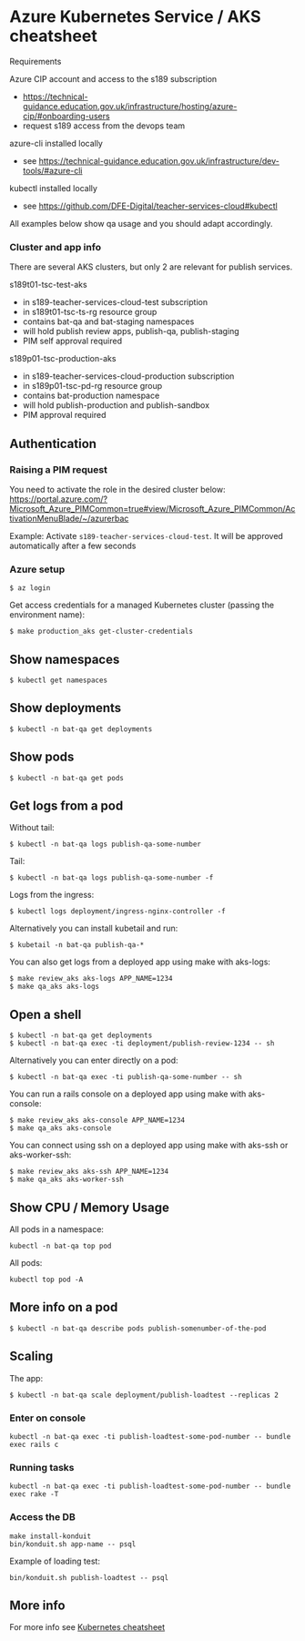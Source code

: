 # Azure Kubernetes Service / AKS cheatsheet

Requirements

Azure CIP account and access to the s189 subscription
- https://technical-guidance.education.gov.uk/infrastructure/hosting/azure-cip/#onboarding-users
- request s189 access from the devops team

azure-cli installed locally
- see https://technical-guidance.education.gov.uk/infrastructure/dev-tools/#azure-cli

kubectl installed locally
- see https://github.com/DFE-Digital/teacher-services-cloud#kubectl

All examples below show qa usage and you should adapt accordingly.

### Cluster and app info

There are several AKS clusters, but only 2 are relevant for publish services.

s189t01-tsc-test-aks
- in s189-teacher-services-cloud-test subscription
- in s189t01-tsc-ts-rg resource group
- contains bat-qa and bat-staging namespaces
- will hold publish review apps, publish-qa, publish-staging
- PIM self approval required

s189p01-tsc-production-aks
- in s189-teacher-services-cloud-production subscription
- in s189p01-tsc-pd-rg resource group
- contains bat-production namespace
- will hold publish-production and publish-sandbox
- PIM approval required

## Authentication

### Raising a PIM request

You need to activate the role in the desired cluster below:
https://portal.azure.com/?Microsoft_Azure_PIMCommon=true#view/Microsoft_Azure_PIMCommon/ActivationMenuBlade/~/azurerbac

Example: Activate `s189-teacher-services-cloud-test`. It will be approved automatically after a few seconds

### Azure setup

```
$ az login
```

Get access credentials for a managed Kubernetes cluster (passing the
environment name):

```
$ make production_aks get-cluster-credentials
```

## Show namespaces

```
$ kubectl get namespaces
```

## Show deployments

```
$ kubectl -n bat-qa get deployments
```

## Show pods

```
$ kubectl -n bat-qa get pods
```

## Get logs from a pod

Without tail:

```
$ kubectl -n bat-qa logs publish-qa-some-number
```

Tail:

```
$ kubectl -n bat-qa logs publish-qa-some-number -f
```

Logs from the ingress:

```
$ kubectl logs deployment/ingress-nginx-controller -f
```

Alternatively you can install kubetail and run:

```
$ kubetail -n bat-qa publish-qa-*
```

You can also get logs from a deployed app using make with aks-logs:

```
$ make review_aks aks-logs APP_NAME=1234
$ make qa_aks aks-logs
```

## Open a shell

```
$ kubectl -n bat-qa get deployments
$ kubectl -n bat-qa exec -ti deployment/publish-review-1234 -- sh
```

Alternatively you can enter directly on a pod:

```
$ kubectl -n bat-qa exec -ti publish-qa-some-number -- sh
```

You can run a rails console on a deployed app using make with aks-console:

```
$ make review_aks aks-console APP_NAME=1234
$ make qa_aks aks-console
```

You can connect using ssh on a deployed app using make with aks-ssh or aks-worker-ssh:

```
$ make review_aks aks-ssh APP_NAME=1234
$ make qa_aks aks-worker-ssh
```

## Show CPU / Memory Usage

All pods in a namespace:
```
kubectl -n bat-qa top pod
```

All pods:
```
kubectl top pod -A
```

## More info on a pod

```
$ kubectl -n bat-qa describe pods publish-somenumber-of-the-pod
```

## Scaling

The app:
```
$ kubectl -n bat-qa scale deployment/publish-loadtest --replicas 2
```

### Enter on console

```
kubectl -n bat-qa exec -ti publish-loadtest-some-pod-number -- bundle exec rails c
```


### Running tasks

```
kubectl -n bat-qa exec -ti publish-loadtest-some-pod-number -- bundle exec rake -T
```

### Access the DB

```
make install-konduit
bin/konduit.sh app-name -- psql
```

Example of loading test:

```
bin/konduit.sh publish-loadtest -- psql
```

## More info

For more info see
[Kubernetes cheatsheet](https://kubernetes.io/docs/reference/kubectl/cheatsheet/)
